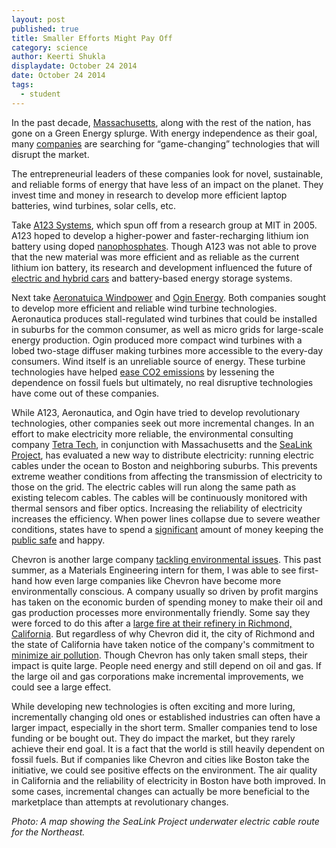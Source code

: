 ```yaml
---
layout: post
published: true
title: Smaller Efforts Might Pay Off
category: science
author: Keerti Shukla
displaydate: October 24 2014
date: October 24 2014
tags: 
  - student
---
```



In the past decade, [Massachusetts](http://www.cityofboston.gov/eeos/), along with the rest of the nation, has gone on a Green Energy splurge. With energy independence as their goal, many [companies](http://www.boston.com/business/gallery/massgreencompanies/) are searching for “game-changing” technologies that will disrupt the market. 

The entrepreneurial leaders of these companies look for novel, sustainable, and reliable forms of energy that have less of an impact on the planet. They invest time and money in research to develop more efficient laptop batteries, wind turbines, solar cells, etc.

Take [A123 Systems](http://www.a123systems.com/), which spun off from a research group at MIT in 2005. A123 hoped to develop a higher-power and faster-recharging lithium ion battery using doped [nanophosphates](http://www.understandingnano.com/batteries.html). Though A123 was not able to prove that the new material was more efficient and as reliable as the current lithium ion battery, its research and development influenced the future of [electric and hybrid cars](http://wheels.blogs.nytimes.com/2011/10/12/chevrolet-to-sell-purely-electric-spark-hatchback-in-u-s/?ref=automobiles) and battery-based energy storage systems.

Next take [Aeronatuica Windpower](http://www.aeronauticawind.com/index.php) and [Ogin Energy](http://www.oginenergy.com/). Both companies sought to develop more efficient and reliable wind turbine technologies. Aeronautica produces stall-regulated wind turbines that could be installed in suburbs for the common consumer, as well as micro grids for large-scale energy production. Ogin produced more compact wind turbines with a lobed two-stage diffuser making turbines more accessible to the every-day consumers. Wind itself is an unreliable source of energy. These turbine technologies have helped [ease CO2 emissions](http://energy.gov/articles/energy-dept-reports-us-wind-energy-production-and-manufacturing-reaches-record-highs) by lessening the dependence on fossil fuels but ultimately, no real disruptive technologies have come out of these companies. 

While A123, Aeronautica, and Ogin have tried to develop revolutionary technologies, other companies seek out more incremental changes. In an effort to make electricity more reliable, the environmental consulting company [Tetra Tech](http://www.tetratech.com/), in conjunction with Massachusetts and the [SeaLink Project](http://www.bostonglobe.com/opinion/editorials/2014/10/15/undersea-electric-cables-offer-reliable-option/XZra76spRngJtMhf6UX3PL/story.html), has evaluated a new way to distribute electricity: running electric cables under the ocean to Boston and neighboring suburbs. This prevents extreme weather conditions from affecting the transmission of electricity to those on the grid. The electric cables will run along the same path as existing telecom cables. The cables will be continuously monitored with thermal sensors and fiber optics. Increasing the reliability of electricity increases the efficiency. When power lines collapse due to severe weather conditions, states have to spend a [significant](http://www.bls.gov/ooh/installation-maintenance-and-repair/line-installers-and-repairers.htm) amount of money keeping the [public safe](http://www.mass.gov/eopss/agencies/mema/ready-massachusetts/power-outages-during-cold-weather.html) and happy.

Chevron is another large company [tackling environmental issues](http://www.chevron.com/about/ourbusiness/otherbusinesses/technology/). This past summer, as a Materials Engineering intern for them, I was able to see first-hand how even large companies like Chevron have become more environmentally conscious. A company usually so driven by profit margins has taken on the economic burden of spending money to make their oil and gas production processes more environmentally friendly. Some say they were forced to do this after a [large fire at their refinery in Richmond, California](https://www.dir.ca.gov/DIRNews/2013/IR2013-06.html). But regardless of why Chevron did it, the city of Richmond and the state of California have taken notice of the company's commitment to [minimize air pollution](http://www.ci.richmond.ca.us/index.aspx?NID=2645). Though Chevron has only taken small steps, their impact is quite large. People need energy and still depend on oil and gas. If the large oil and gas corporations make incremental improvements, we could see a large effect.  

While developing new technologies is often exciting and more luring, incrementally changing old ones or established industries can often have a larger impact, especially in the short term. Smaller companies tend to lose funding or be bought out. They do impact the market, but they rarely achieve their end goal. It is a fact that the world is still heavily dependent on fossil fuels. But if companies like Chevron and cities like Boston take the initiative, we could see positive effects on the environment. The air quality in California and the reliability of electricity in Boston have both improved. In some cases, incremental changes can actually be more beneficial to the marketplace than attempts at revolutionary changes.

_Photo: A map showing the SeaLink Project underwater electric cable route for the Northeast._